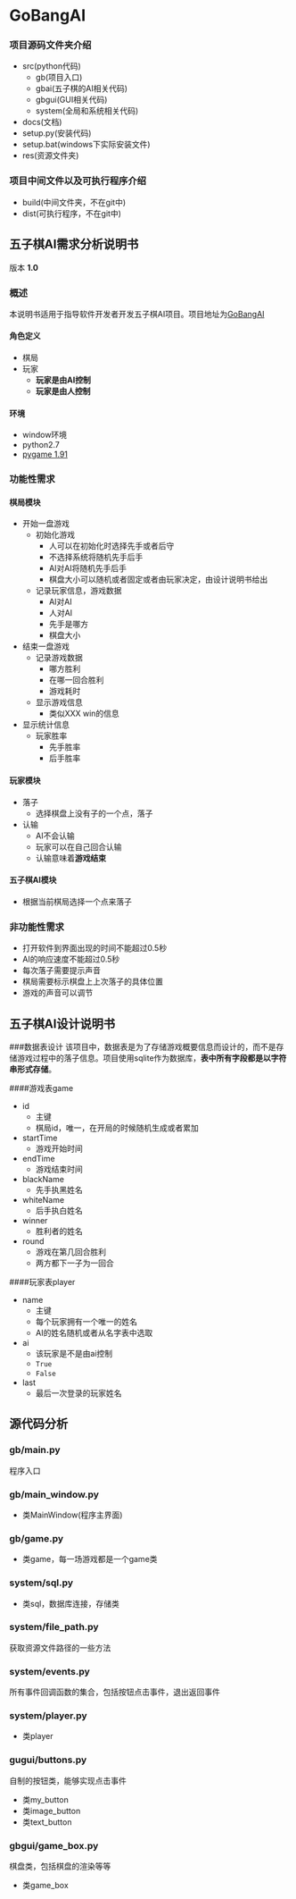 # GoBangAI
### 项目源码文件夹介绍
- src(python代码)
	- gb(项目入口)
	- gbai(五子棋的AI相关代码)
	- gbgui(GUI相关代码)
	- system(全局和系统相关代码)
- docs(文档)
- setup.py(安装代码)
- setup.bat(windows下实际安装文件)
- res(资源文件夹)

### 项目中间文件以及可执行程序介绍
- build(中间文件夹，不在git中)
- dist(可执行程序，不在git中)

## 五子棋AI需求分析说明书
版本 **1.0**
### 概述
本说明书适用于指导软件开发者开发五子棋AI项目。项目地址为[GoBangAI](https://github.com/shuitian/GoBangAI)
#### 角色定义
- 棋局
- 玩家
	- **玩家是由AI控制**
	- **玩家是由人控制**

#### 环境
- window环境
- python2.7
- [pygame 1.91](http://pygame.org/ftp/pygame-1.9.1.win32-py2.7.msi)

### 功能性需求
#### 棋局模块
- 开始一盘游戏
	- 初始化游戏
		- 人可以在初始化时选择先手或者后守
		- 不选择系统将随机先手后手
		- AI对AI将随机先手后手
		- 棋盘大小可以随机或者固定或者由玩家决定，由设计说明书给出
	- 记录玩家信息，游戏数据
		- AI对AI
		- 人对AI
		- 先手是哪方
		- 棋盘大小
- 结束一盘游戏
	- 记录游戏数据
		- 哪方胜利
		- 在哪一回合胜利
		- 游戏耗时
	- 显示游戏信息
		- 类似XXX win的信息
- 显示统计信息
	- 玩家胜率
		- 先手胜率
		- 后手胜率

#### 玩家模块
- 落子
	- 选择棋盘上没有子的一个点，落子
- 认输
	- AI不会认输
	- 玩家可以在自己回合认输
	- 认输意味着**游戏结束**

#### 五子棋AI模块
- 根据当前棋局选择一个点来落子

### 非功能性需求
- 打开软件到界面出现的时间不能超过0.5秒
- AI的响应速度不能超过0.5秒
- 每次落子需要提示声音
- 棋局需要标示棋盘上上次落子的具体位置
- 游戏的声音可以调节


## 五子棋AI设计说明书
###数据表设计
该项目中，数据表是为了存储游戏概要信息而设计的，而不是存储游戏过程中的落子信息。项目使用sqlite作为数据库，**表中所有字段都是以字符串形式存储**。

####游戏表game
- id
	- 主键
	- 棋局id，唯一，在开局的时候随机生成或者累加
- startTime
	- 游戏开始时间
- endTime
	- 游戏结束时间
- blackName
	- 先手执黑姓名
- whiteName
	- 后手执白姓名
- winner
	- 胜利者的姓名
- round
	- 游戏在第几回合胜利
	- 两方都下一子为一回合

####玩家表player
- name
	- 主键
	- 每个玩家拥有一个唯一的姓名
	- AI的姓名随机或者从名字表中选取
- ai
	- 该玩家是不是由ai控制
	- `True`
	- `False`
- last
	- 最后一次登录的玩家姓名

## 源代码分析
### gb/main.py
程序入口

### gb/main_window.py
- 类MainWindow(程序主界面)

### gb/game.py
- 类game，每一场游戏都是一个game类

### system/sql.py
- 类sql，数据库连接，存储类

### system/file_path.py
获取资源文件路径的一些方法

### system/events.py
所有事件回调函数的集合，包括按钮点击事件，退出返回事件

### system/player.py
- 类player

### gugui/buttons.py
自制的按钮类，能够实现点击事件

- 类my_button
- 类image_button
- 类text_button

### gbgui/game_box.py
棋盘类，包括棋盘的渲染等等

- 类game_box

